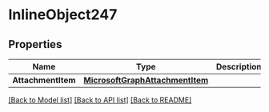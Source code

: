 # InlineObject247

## Properties

Name | Type | Description | Notes
------------ | ------------- | ------------- | -------------
**AttachmentItem** | [**MicrosoftGraphAttachmentItem**](microsoft.graph.attachmentItem.md) |  | [optional] 

[[Back to Model list]](../README.md#documentation-for-models) [[Back to API list]](../README.md#documentation-for-api-endpoints) [[Back to README]](../README.md)


